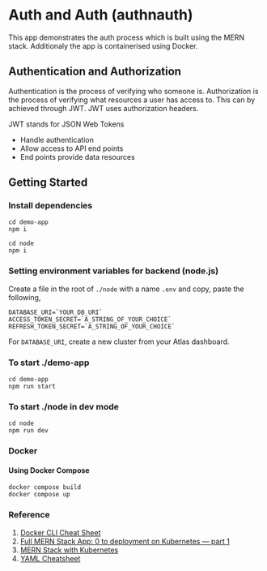 # Auth and Auth (authnauth)

This app demonstrates the auth process which is built using the MERN stack. Additionaly the app is containerised using Docker.

## Authentication and Authorization

Authentication is the process of verifying who someone is.
Authorization is the process of verifying what resources a user has access to. This can by achieved through JWT. JWT uses authorization headers.

JWT stands for JSON Web Tokens

- Handle authentication
- Allow access to API end points
- End points provide data resources

## Getting Started

### Install dependencies

```
cd demo-app
npm i
```

```
cd node
npm i
```

### Setting environment variables for backend (node.js)

Create a file in the root of `./node` with a name `.env` and copy, paste the following,

```
DATABASE_URI=`YOUR_DB_URI`
ACCESS_TOKEN_SECRET=`A_STRING_OF_YOUR_CHOICE`
REFRESH_TOKEN_SECRET=`A_STRING_OF_YOUR_CHOICE`
```

For `DATABASE_URI`, create a new cluster from your Atlas dashboard.

### To start ./demo-app

```
cd demo-app
npm run start
```

### To start ./node in dev mode

```
cd node
npm run dev
```

### Docker

#### Using Docker Compose

```
docker compose build
docker compose up
```

### Reference

1. [Docker CLI Cheat Sheet](https://docs.docker.com/get-started/docker_cheatsheet.pdf)
2. [Full MERN Stack App: 0 to deployment on Kubernetes — part 1](https://medium.com/@kavinduchamiran/full-mern-stack-app-0-to-deployment-on-kubernetes-part-1-e2f2a3e2fd99)
3. [MERN Stack with Kubernetes](https://blog.carbonteq.com/mern-stack-with-kubernetes/)
4. [YAML Cheatsheet](https://lzone.de/cheat-sheet/YAML)

